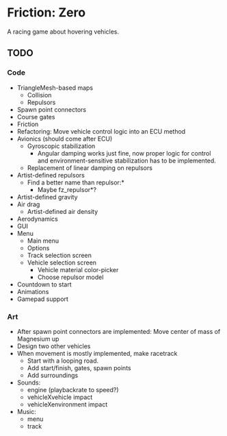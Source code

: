 Friction: Zero
==============

A racing game about hovering vehicles.


TODO
----

### Code

* TriangleMesh-based maps
  * Collision
  * Repulsors
* Spawn point connectors
* Course gates
* Friction
* Refactoring: Move vehicle control logic into an ECU method
* Avionics (should come after ECU)
  * Gyroscopic stabilization
    * Angular damping works just fine, now proper logic for control and
      environment-sensitive stabilization has to be implemented.
  * Replacement of linear damping on repulsors
* Artist-defined repulsors
  * Find a better name than repulsor:*
    * Maybe fz_repulsor*?
* Artist-defined gravity
* Air drag
  * Artist-defined air density
* Aerodynamics
* GUI
* Menu
  * Main menu
  * Options
  * Track selection screen
  * Vehicle selection screen
    * Vehicle material color-picker
    * Choose repulsor model
* Countdown to start
* Animations
* Gamepad support



### Art

* After spawn point connectors are implemented: Move center of mass of Magnesium
  up
* Design two other vehicles
* When movement is mostly implemented, make racetrack
  * Start with a looping road.
  * Add start/finish, gates, spawn points
  * Add surroundings
* Sounds:
  * engine (playbackrate to speed?)
  * vehicleXvehicle impact 
  * vehicleXenvironment impact
* Music: 
  * menu
  * track